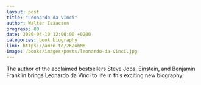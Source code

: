 ```yaml
---
layout: post
title: "Leonardo da Vinci"
author: Walter Isaacson
progress: 80
date: 2020-04-10 12:00:00 +0200
categories: book biography
link: https://amzn.to/2K2uhM6
image: /books/images/posts/leonardo-da-vinci.jpg
---
```


The author of the acclaimed bestsellers Steve Jobs, Einstein, and Benjamin Franklin brings Leonardo da Vinci to life in this exciting new biography.
